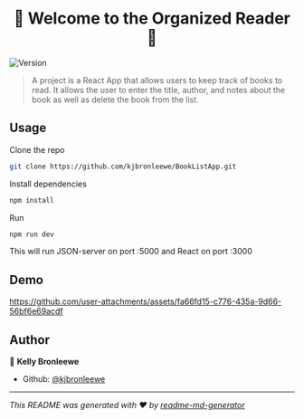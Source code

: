 <h1 align="center">📖 Welcome to the Organized Reader 📖 </h1>
<p>
  <img alt="Version" src="https://img.shields.io/badge/version-0.1.0-blue.svg?cacheSeconds=2592000" />
</p>

> A project is a React App that allows users to keep track of books to read. It allows the user to enter the title, author, and notes about the book as well as delete the book from the list.  

## Usage

Clone the repo
```sh
git clone https://github.com/kjbronleewe/BookListApp.git
```

Install dependencies
```sh
npm install
```

Run
```sh
npm run dev 
```
This will run JSON-server on port :5000 and React on port :3000

## Demo



https://github.com/user-attachments/assets/fa66fd15-c776-435a-9d66-56bf6e69acdf



## Author

👤 **Kelly Bronleewe**

* Github: [@kjbronleewe](https://github.com/kjbronleewe)



***
_This README was generated with ❤️ by [readme-md-generator](https://github.com/kefranabg/readme-md-generator)_

